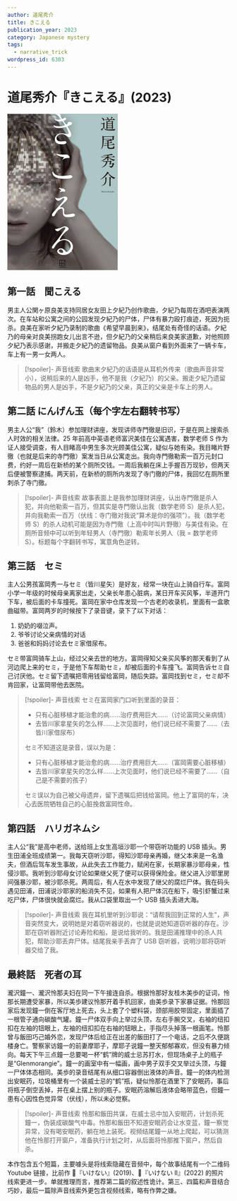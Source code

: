 ```yaml
---
author: 道尾秀介
title: きこえる
publication_year: 2023
category: Japanese mystery
tags:
  - narrative_trick
wordpress_id: 6303
---
```


# 道尾秀介『きこえる』(2023)

<img src=images/2023_cover.jpg width=250/>

## 第一話　聞こえる

男主人公関ヶ原良美支持同居女友田上夕紀乃创作歌曲，夕紀乃每周在酒吧表演两次。在车站和公寓之间的公园发现夕紀乃的尸体，尸体有暴力殴打痕迹，死因为扼杀。良美在家听夕紀乃录制的歌曲《希望早晨到来》，结尾处有奇怪的话语。夕紀乃的母亲对良美拐跑女儿出言不逊，但夕紀乃的父亲稍后来良美家道歉，对他照顾夕紀乃表示感谢，并搬走夕紀乃的遗留物品。良美从窗户看到外面来了一辆卡车，车上有一男一女两人。

> [!spoiler]- 声音线索
> 歌曲末夕紀乃的话语是从耳机外传来（歌曲声音非常小），说稍后来的人是凶手，他不是我（夕紀乃）的父亲。搬走夕紀乃遗留物品的男人是凶手，不是夕紀乃的父亲，真正的父亲是卡车上的男人。

## 第二話 にんげん玉（每个字左右翻转书写）

男主人公“我”（鈴木）参加理财讲座，发现讲师寺門徹是旧识，于是在网上搜索杀人时效的相关法律。25 年前高中英语老师富沢美佳在公寓遇害，数学老师 S 作为证人接受调查，有人目睹高中男生多次光顾美佳公寓，疑似与她有染。我目睹片野徹（也就是后来的寺門徹）案发当日从公寓走出。我向寺門徹勒索一百万元封口费，约好一周后在新桥的某个厕所交钱。一周后我躺在床上手握百万现钞，但两天后便被警察逮捕。两天前，在新桥的厕所内发现了寺门徹的尸体，我回忆在厕所里刺杀了寺门徹。

> [!spoiler]- 声音线索
> 故事表面上是我参加理财讲座，认出寺門徹是杀人犯，并向他勒索一百万，但其实是寺門徹认出我（数学老师 S）是杀人犯，并向我勒索一百万（伏线：寺门徹对我说“算术是你的强项”）。我（数学老师 S）的杀人动机可能是因为寺門徹（上高中时叫片野徹）与美佳有染。在厕所音频中可以听到年轻男人（寺門徹）勒索年长男人（我 = 数学老师 S）。标题每个字翻转书写，寓意角色逆转。

## 第三話　セミ

主人公男孩富岡秀一与セミ（皆川星矢）是好友，经常一块在山上骑自行车。富岡小学一年级的时候母亲离家出走，父亲长年患心脏病，某日开车买风筝，半道开门下车，被后面的卡车撞死。富岡在家中仓库发现一个古老的收录机，里面有一盒歌曲磁带。富岡两岁的时候按下了录音键，录下了以下对话：
1. 奶奶的啜泣声。
2. 爷爷讨论父亲病情的对话
3. 爸爸和妈妈讨论去セミ家借尿布。

セミ带富岡骑车上山，经过父亲去世的地方。富岡得知父亲买风筝的那天看到了从河边爬上来的セミ，于是他下车帮助セミ，却被后面的卡车撞飞。富岡告诉セミ自己讨厌他。セミ留下遗嘱把零用钱留给富岡，随后失踪。富岡找到セミ，セミ却不肯回家，让富岡带他去医院。

> [!spoiler]- 声音线索
> セミ在富岡家门口听到里面的录音：
> * 只有心脏移植才能治愈的病……治疗费用巨大……（讨论富岡父亲病情）
> * 去皆川家拿星矢的怎么样……上次见面时，他们说已经不需要了……（去皆川家借尿布）
> 
> セミ不知道这是录音，误以为是：
> * 只有心脏移植才能治愈的病……治疗费用巨大……（富岡需要心脏移植）
> * 去皆川家拿星矢的怎么样……上次见面时，他们说已经不需要了……（自己是不需要的孩子）
> 
> セミ误以为自己被父母遗弃，留下遗嘱后把钱给富岡。他上了富岡的车，决心去医院牺牲自己的心脏挽救富岡性命。

## 第四話　ハリガネムシ

主人公“我”是高中老师，送给班上女生高垣沙耶一个带窃听功能的 USB 插头。男生田浦全班成绩第一。我每天窃听沙耶，得知沙耶母亲再婚，继父本来是一名渔夫，但酒后驾车发生事故，从此失去工作能力，赋闲在家，长期家暴沙耶母亲，性侵沙耶。我听到沙耶母女讨论如果继父死了便可以获得保险金。继父进入沙耶里房间强暴沙耶，被沙耶杀死。两周后，有人在水中发现了继父的腐烂尸体。我在码头遇见田浦，田浦说沙耶家的船消失不见，如果有人把尸体沉在船下，吸引虾蟹过来吃尸体，尸体很快就会腐烂。我从口袋里取出一个 USB 插头丢进大海。

> [!spoiler]- 声音线索
> 我在耳机里听到沙耶说：“请帮我回到正常的人生”，声音突然变大，说明她是对着窃听器说的，也就是说她知道窃听器的存在。沙耶在窃听器附近讨论寿险和船，是说给我听的。我是田浦推理中的杀人共犯，帮助沙耶丢弃尸体。结尾我亲手丢弃了 USB 窃听器，说明沙耶将窃听器交给了我。

## 最終話　死者の耳

瀧沢鐘一、瀧沢怜那夫妇在同一下午接连自杀。根据怜那好友桂木美歩的证词，怜那长期遭受家暴，所以美歩建议怜那开着手机回家，由美歩录下家暴证据。怜那回家后发现鐘一倒在客厅地上死去，头上套了个塑料袋，颈部用胶带固定，里面插了一根管子通向碳酸气罐。鐘一尸体双手向上举过头顶，左右手腕交叉，右袖的纽扣扣在左袖的钮眼上，左袖的纽扣扣在右袖的钮眼上，手指尽头掉落一根画笔。怜那曾与飯田巧己婚外恋，发现尸体后给正在出差的飯田打了一个电话，之后不久便跳楼身亡。警察家访鐘一的前妻摩耶子，摩耶子说鐘一整天郁郁寡欢，但没有暴力倾向。每天下午三点鐘一总要喝一杯“鹤”牌的威士忌苏打水，但现场桌子上的瓶子是“Glenmorangie”。鐘一的画室中有一幅画，画中男子双手交叉举过头顶，与鐘一尸体体态相同。美歩的录音结尾有从细口容器倒出液体的声音。鐘一的体内检测出安眠药，垃圾桶里有一个装威士忌的“鹤”瓶，疑似怜那在酒里下了安眠药，事后将瓶子倒空丢掉，并在桌上摆上别的瓶子。安眠药溶解后液体会略带蓝色，但鐘一患有心因性色觉异常（伏线），所以未必觉察。

> [!spoiler]- 声音线索
> 怜那和飯田共谋，在威士忌中加入安眠药，计划杀死鐘一，伪装成碳酸气中毒。怜那和飯田不知道安眠药会让水变蓝，鐘一察觉异常，没有喝安眠药，躺在地上装死。视频结尾鐘一从地上爬起，可以猜测他在怜那打开窗户，准备执行计划之时，从后面将怜那推下窗户，然后自杀。

本作包含五个短篇，主要噱头是将线索隐藏在音频中，每个故事结尾有一个二维码 Youtube 链接，比前作 📖『いけない』(2019)、📖『いけない II』(2022) 的照片线索更进一步。单就推理而言，推荐第二篇的叙述性诡计。第三、四篇和声音结合巧妙，最后一篇除声音线索外更包含视频线索，略有作弊之嫌。